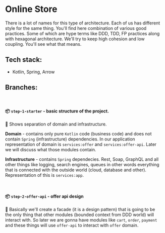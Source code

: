 # Online Store 

There is a lot of names for this type of architecture. Each of us has different style for the same thing. You'll find here  combination of various good practices. Some of which are hype terms like DDD, TDD, FP practices along with hexagonal architecture. We'll try to keep high cohesion and low coupling. You'll see what that means. 

## Tech stack: 
- Kotlin, Spring, Arrow

## Branches:

<br>

#### 📦 `step-1-starter` - basic structure of the project. 

📜 Shows separation of domain and infrastructure. 

**Domain** - contains only pure `Kotlin` code (business code) and does not contain `Spring` (infrastructure) dependencies. In our application representation of domain is `services:offer` and `services:offer-api`. Later we will discuss what those modules contain. 

**Infrastructure** - contains `Spring` dependecies. Rest, Soap, GraphQL and all other things like logging, search engines, queues in other words everything that is connected with the outside world (cloud, database and other). Representation of this is `services:app`.

<br>

#### 📦 `step-2-offer-api` - offer api design

📜 Basically we'll create a facade (it is a design pattern) that is going to be the only thing that other modules (bounded context from DDD world) will interact with. So later we are gonna have modules like `cart`, `order`, `payment` and these things will use `offer-api` to interact with `offer` domain.
